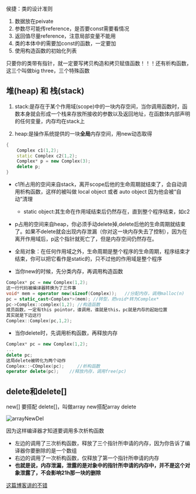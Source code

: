 
侯捷：类的设计准则

1. 数据放在peivate
2. 参数尽可能传reference，是否要const需要看情况
3. 返回值尽量reference，注意局部变量不能用
4. 类的本体中的需要加const的函数，一定要加
5. 使用构造函数的初始化列表


只要你的类带有指针，就一定要写拷贝构造和拷贝赋值函数！！！还有析构函数，这三个叫做big three，三个特殊函数


## 堆(heap) 和 栈(stack)
1. stack:是存在于某个作用域(scope)中的一块内存空间，当你调用函数时，函数本身就会形成一个栈来存放所接收的参数以及返回地址，在函数体内部声明的任何变量，内存均在stack上
   
2. heap:是操作系统提供的一块**全局**内存空间，用new动态取得

```c++
{
    Complex c1(1,2);
    static Complex c2(1,2);
    Complex* p = new Complex(3);
    delete p;
}
```
- c1所占用的空间来自stack，离开scope后他的生命周期就结束了，会自动调用析构函数，这样的被叫做 local object 或者 auto object 因为他会被“自动”清理
  - static object:其生命在作用域结束后仍然存在，直到整个程序结束，如c2
- p占用的空间来自heap，你必须手动delete掉,delete后他的生命周期就结束了。如果不delete就会出现内存泄漏（你对这一块内存失去了控制），因为在离开作用域后，p这个指针就死亡了，但是内存空间仍然存在。
- 全局对象：在任何作用域之外，生命周期是整个程序的生命周期，程序结束才结束，你可以把它看作是static的，只不过他的作用域是整个程序

- 当你new的时候，先分类内存，再调用构造函数
```c++
Complex* pc = new Complex(1,2);
这一行代码被编译器转换为了三件事
void* mem = operator new(sizeof(Complex));   //分配内存，调用malloc(n)
pc = static_cast<Complex*>(mem); //转型，把void*转为Complex*
pc->Complex::complex(1,2); //构造函数
成员函数，一定有this pointor，谁调用，谁就是this，pc就是内存的起始位置
其实就是下边这行
Complex::Complex(pc,1,2);
```

- 当你delete时，先调用析构函数，再释放内存
```c++
Complex* pc = new Complex(1,2);
...
delete pc;
这局delete被转化为两个动作
Complex::~COmplex(pc);     //析构函数
operator delete(pc);    //释放内存，调用free(pc)
```


## delete和delete[]
new[] 要搭配 delete[]，叫做array new搭配array delete

![arrayNewDel](https://gitee.com/wangxy2180/imagehost/raw/master/codingTech/arrayNewDelete.png)

因为这样编译器才知道要调用多次析构函数

- 左边的调用了三次析构函数，释放了三个指针所申请的内存，因为你告诉了编译器你要删除的是一个数组
- 右边的调用了一次析构函数，仅释放了第一个指针所申请的内存
- **也就是说，内存泄漏，泄露的是对象中的指针所申请的内存中，并不是这个对象泄露了，不会影响21h那一块的删除**

[这篇博客讲的不错](https://blog.csdn.net/u012936940/article/details/80919880)